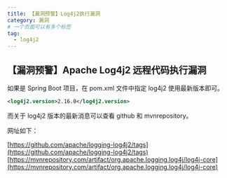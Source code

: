 ```yaml
---
title: 【漏洞预警】Log4j2执行漏洞
category: 漏洞
# 一个页面可以有多个标签
tag:
  - log4j2
---
```


## 【漏洞预警】Apache Log4j2 远程代码执行漏洞 

如果是 Spring Boot 项目，在 pom.xml 文件中指定 log4j2 使用最新版本即可。

```xml
<log4j2.version>2.16.0</log4j2.version>
```

而关于 log4j2 版本的最新消息可以查看 github 和 mvnrepository。

网址如下：

[https://github.com/apache/logging-log4j2/tags](https://github.com/apache/logging-log4j2/tags)
[https://mvnrepository.com/artifact/org.apache.logging.log4j/log4j-core](https://mvnrepository.com/artifact/org.apache.logging.log4j/log4j-core)

